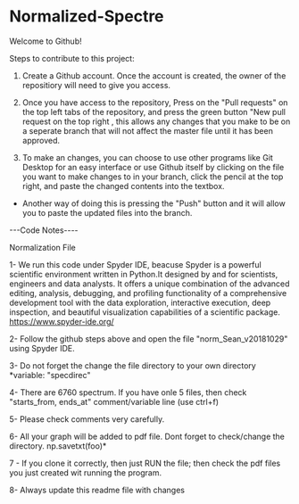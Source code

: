 # Normalized-Spectre

Welcome to Github!

Steps to contribute to this project:

1) Create a Github account. Once the account is created, the owner of the repositiory will need to give you access.

2) Once you have access to the repository, Press on the "Pull requests" on the top left tabs of the repository, and press the green button "New pull request on the top right , this allows any changes that you make to be on a seperate branch that will not affect the master file until it has been approved. 

3) To make an changes, you can choose to use other programs like Git Desktop for an easy interface or use Github itself by clicking on the file you want to make changes to in your branch, click the pencil at the top right, and paste the changed contents into the textbox.
  - Another way of doing this is pressing the "Push" button and it will allow you to paste the updated files into the branch.


---Code Notes----

Normalization File

1- We run this code under Spyder IDE, beacuse Spyder is a powerful scientific environment written in Python.It designed by and for scientists, engineers and data analysts. It offers a unique combination of the advanced editing, analysis, debugging, and profiling functionality of a comprehensive development tool with the data exploration, interactive execution, deep inspection, and beautiful visualization capabilities of a scientific package. https://www.spyder-ide.org/

2- Follow the github steps above and open the file "norm_Sean_v20181029" using Spyder IDE.

3- Do not forget the change the file directory to your own directory *variable: "specdirec"

4- There are 6760 spectrum. If you have onle 5 files, then check "starts_from, ends_at" comment/variable line (use ctrl+f)

5- Please check comments very carefully.

6- All your graph will be added to pdf file. Dont forget to check/change the directory. np.savetxt(foo)*

7 - If you clone it correctly, then just RUN the file; then check the pdf files you just created wit running the program.

8- Always update this readme file with changes

